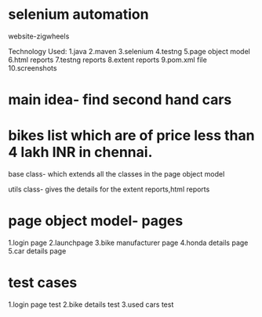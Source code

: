 # selenium automation
website-zigwheels

Technology Used:
1.java
2.maven
3.selenium
4.testng
5.page object model
6.html reports
7.testng reports
8.extent reports
9.pom.xml file
10.screenshots

# main idea- find second hand cars 
# bikes list which are of price less than 4 lakh INR in chennai.






 base class- which extends all the classes in the page object model

 utils class- gives the details for the extent reports,html reports 
# page object model- pages
1.login page
2.launchpage
3.bike manufacturer page
4.honda details page 
5.car details page
      

# test cases
1.login page test
2.bike details test
3.used cars test
